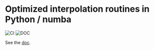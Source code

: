 # Optimized interpolation routines in Python / numba

![CI](https://github.com/EconForge/interpolation.py/workflows/CI/badge.svg?branch=master) ![DOC](https://github.com/EconForge/interpolation.py/workflows/DOC/badge.svg?branch=master)


See the [doc](https://www.econforge.org/interpolation.py).